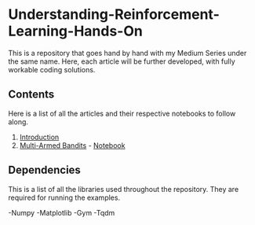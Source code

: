 # Understanding-Reinforcement-Learning-Hands-On
This is a repository that goes hand by hand with my Medium Series under the same name. Here, each article will be further developed, with fully workable coding solutions.

## Contents
Here is a list of all the articles and their respective notebooks to follow along.

1. [Introduction](https://medium.com/@alejandro.aristizabal24/understanding-reinforcement-learning-hands-on-part-1-introduction-44e3b011cf6)
2. [Multi-Armed Bandits](https://medium.com/@alejandro.aristizabal24/understanding-reinforcement-learning-hands-on-part-2-multi-armed-bandits-526592072bdc) - [Notebook](https://github.com/aristizabal95/Understanding-Reinforcement-Learning-Hands-On/blob/master/Multi-Armed%20Bandits.ipynb)

## Dependencies
This is a list of all the libraries used throughout the repository. They are required for running the examples.

-Numpy
-Matplotlib
-Gym
-Tqdm
